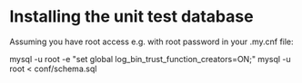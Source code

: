 # Installing the unit test database

Assuming you have root access e.g. with root password in your .my.cnf file:

mysql -u root -e "set global log_bin_trust_function_creators=ON;"
mysql -u root < conf/schema.sql
